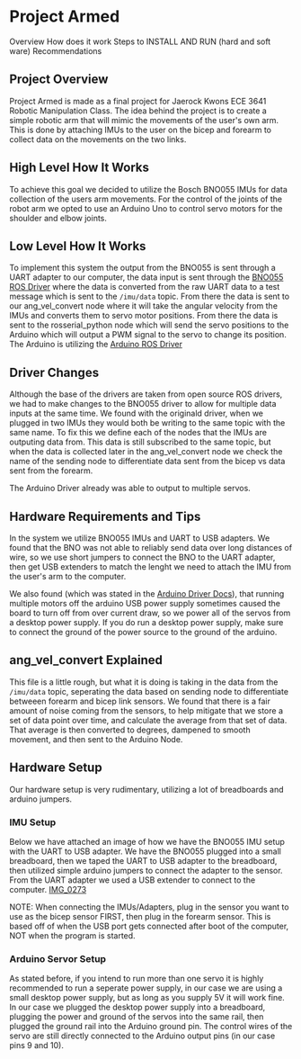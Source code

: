 # Project Armed
Overview
How does it work
Steps to INSTALL AND RUN (hard and soft ware)
Recommendations

## Project Overview
Project Armed is made as a final project for Jaerock Kwons ECE 3641 Robotic Manipulation Class.  The idea behind the project is to create a simple robotic arm that will mimic the movements of the user's own arm.  This is done by attaching IMUs to the user on the bicep and forearm to collect data on the movements on the two links.

## High Level How It Works
To achieve this goal we decided to utilize the Bosch BNO055 IMUs for data collection of the users arm movements.  For the control of the joints of the robot arm we opted to use an Arduino Uno to control servo motors for the shoulder and elbow joints.

## Low Level How It Works
To implement this system the output from the BNO055 is sent through a UART adapter to our computer, the data input is sent through the [BNO055 ROS Driver](https://github.com/RoboticArts/ros_imu_bno055) where the data is converted from the raw UART data to a test message which is sent to the `/imu/data` topic.  From there the data is sent to our ang_vel_convert node where it will take the angular velocity from the IMUs and converts them to servo motor positions. From there the data is sent to the rosserial_python node which will send the servo positions to the Arduino which will output a PWM signal to the servo to change its position.  The Arduino is utilizing the [Arduino ROS Driver](http://wiki.ros.org/rosserial_arduino/Tutorials/Servo%20Controller)

## Driver Changes
Although the base of the drivers are taken from open source ROS drivers, we had to make changes to the BNO055 driver to allow for multiple data inputs at the same time.  We found with the originald driver, when we plugged in two IMUs they would both be writing to the same topic with the same name. To fix this we define each of the nodes that the IMUs are outputing data from.  This data is still subscribed to the same topic, but when the data is collected later in the ang_vel_convert node we check the name of the sending node to differentiate data sent from the bicep vs data sent from the forearm.

The Arduino Driver already was able to output to multiple servos.

## Hardware Requirements and Tips
In the system we utilize BNO055 IMUs and UART to USB adapters.  We found that the BNO was not able to reliably send data over long distances of wire, so we use short jumpers to connect the BNO to the UART adapter, then get USB extenders to match the lenght we need to attach the IMU from the user's arm to the computer.

We also found (which was stated in the [Arduino Driver Docs](http://wiki.ros.org/rosserial_arduino/Tutorials/Servo%20Controller)), that running multiple motors off the arduino USB power supply sometimes caused the board to turn off from over current draw, so we power all of the servos from a desktop power supply.  If you do run a desktop power supply, make sure to connect the ground of the power source to the ground of the arduino.

## ang_vel_convert Explained
This file is a little rough, but what it is doing is taking in the data from the `/imu/data` topic, seperating the data based on sending node to differentiate betweeen forearm and bicep link sensors.  We found that there is a fair amount of noise coming from the sensors, to help mitigate that we store a set of data point over time, and calculate the average from that set of data.  That average is then converted to degrees, dampened to smooth movement, and then sent to the Arduino Node.

## Hardware Setup
Our hardware setup is very rudimentary, utilizing a lot of breadboards and arduino jumpers.

### IMU Setup
Below we have attached an image of how we have the BNO055 IMU setup with the UART to USB adapter.  We have the BNO055 plugged into a small breadboard, then we taped the UART to USB adapter to the breadboard, then utilized simple arduino jumpers to connect the adapter to the sensor.  From the UART adapter we used a USB extender to connect to the computer.
[IMG_0273](https://user-images.githubusercontent.com/24546442/233996857-14172188-3f9b-4651-8894-885ae8fe90af.jpeg)

NOTE: When connecting the IMUs/Adapters, plug in the sensor you want to use as the bicep sensor FIRST, then plug in the forearm sensor.  This is based off of when the USB port gets connected after boot of the computer, NOT when the program is started.

### Arduino Servor Setup
As stated before, if you intend to run more than one servo it is highly recommended to run a seperate power supply, in our case we are using a small desktop power supply, but as long as you supply 5V it will work fine.  In our case we plugged the desktop power supply into a breadboard, plugging the power and ground of the servos into the same rail, then plugged the ground rail into the Arduino ground pin.  The control wires of the servo are still directly connected to the Arduino output pins (in our case pins 9 and 10).
